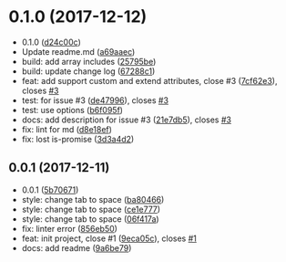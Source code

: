 <a name="0.1.0"></a>
# 0.1.0 (2017-12-12)

* 0.1.0 ([d24c00c](https://github.com/gitscrum/posthtml-cache/commit/d24c00c))
* Update readme.md ([a69aaec](https://github.com/gitscrum/posthtml-cache/commit/a69aaec))
* build: add array includes ([25795be](https://github.com/gitscrum/posthtml-cache/commit/25795be))
* build: update change log ([67288c1](https://github.com/gitscrum/posthtml-cache/commit/67288c1))
* feat: add support custom and extend attributes, close #3 ([7cf62e3](https://github.com/gitscrum/posthtml-cache/commit/7cf62e3)), closes [#3](https://github.com/gitscrum/posthtml-cache/issues/3)
* test: for issue #3 ([de47996](https://github.com/gitscrum/posthtml-cache/commit/de47996)), closes [#3](https://github.com/gitscrum/posthtml-cache/issues/3)
* test: use options ([b6f095f](https://github.com/gitscrum/posthtml-cache/commit/b6f095f))
* docs: add description for issue #3 ([21e7db5](https://github.com/gitscrum/posthtml-cache/commit/21e7db5)), closes [#3](https://github.com/gitscrum/posthtml-cache/issues/3)
* fix: lint for md ([d8e18ef](https://github.com/gitscrum/posthtml-cache/commit/d8e18ef))
* fix: lost is-promise ([3d3a4d2](https://github.com/gitscrum/posthtml-cache/commit/3d3a4d2))



<a name="0.0.1"></a>
## 0.0.1 (2017-12-11)

* 0.0.1 ([5b70671](https://github.com/gitscrum/posthtml-cache/commit/5b70671))
* style: change tab to space ([ba80466](https://github.com/gitscrum/posthtml-cache/commit/ba80466))
* style: change tab to space ([ce1e777](https://github.com/gitscrum/posthtml-cache/commit/ce1e777))
* style: change tab to space ([06f417a](https://github.com/gitscrum/posthtml-cache/commit/06f417a))
* fix: linter error ([856eb50](https://github.com/gitscrum/posthtml-cache/commit/856eb50))
* feat: init project, close #1 ([9eca05c](https://github.com/gitscrum/posthtml-cache/commit/9eca05c)), closes [#1](https://github.com/gitscrum/posthtml-cache/issues/1)
* docs: add readme ([9a6be79](https://github.com/gitscrum/posthtml-cache/commit/9a6be79))



